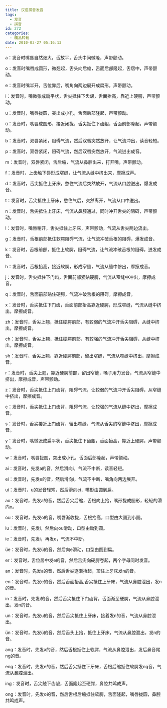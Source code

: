 ```yaml
---
title: 汉语拼音发音
tags:
  - 发音
  - 拼音
id: 272
categories:
  - 精品转载
date: 2010-03-27 05:16:13
---
```


a：发音时嘴唇自然张大，舌放平，舌头中间微隆，声带颤动。

o：发音时嘴唇成圆形，微翘起，舌头向后缩，舌面后部隆起，舌居中，声带颤动。

e：发音时嘴半开，舌位靠后，嘴角向两边展开成扁形，声带颤动。

i：发音时，嘴微张成扁平状，舌尖抵住下齿龈，舌面抬高，靠近上硬腭，声带颤动。

u：发音时，嘴唇拢圆，突出成小孔，舌面后部隆起，声带颤动。

ü：发音时，嘴唇成圆形，接近闭拢，舌尖抵住下齿龈，舌面前部隆起，声带颤动。

<!--more-->

b：发音时，双唇紧闭，阻碍气流，然后双唇突然放开，让气流冲出，读音轻短。

p：发音时，双唇紧闭，阻碍气流，然后双唇突然放开，气流迸出成音。

m：发音时，双唇紧闭，舌后缩，气流从鼻腔出来，打开嘴，声带颤动。

f：发音时，上齿触下唇形成窄缝，让气流从缝中挤出来，摩擦成声。

d：发音时，舌尖抵住上牙床，憋住气流后突然放开，气流从口腔迸出，爆发成音。

t：发音时，舌尖抵住上牙床，憋住气后，突然离开，气流从口中迸出。

n：发音时，舌尖抵住上牙床，气流从鼻腔通过，同时冲开舌尖的阻碍，声带颤动。

l：发音时，嘴唇稍开，舌尖抵住上牙床，声带颤动，气流从舌尖两边流出。

g：发音时，舌根前部抵住软腭阻碍气流，让气流冲破舌根的阻碍，爆发成音。

k：发音时，舌根前部，抵住上软腭，阻碍气流，让气流冲破舌根的阻碍，迸发成音。

h：发音时，舌根抬高，接近软腭，形成窄缝，气流从缝中挤出，摩擦成音。

j：发音时，舌尖抵住下门齿，舌面前部紧贴硬腭，气流从窄缝中冲出，摩擦成音。

q：发音时，舌面前部贴住硬腭，气流冲破舌根的阻碍，摩擦成音。

x：发音时，舌尖抵住下门齿，舌面前部抬高靠近硬腭，形成窄缝，气流从缝中挤出，摩擦成音。

zh：发音时，舌尖上翘，抵住硬腭前部，有较弱的气流冲开舌尖阻碍，从缝中挤出，摩擦成音。

ch：发音时，舌尖上翘，抵住硬腭前部，有较强的气流冲开舌尖阻碍，从缝中挤出，摩擦成音。

sh：发音时，舌尖上翘，靠近硬腭前部，留出窄缝，气流从窄缝中挤出，摩擦成音。

r：发音时，舌尖上翘，靠近硬腭前部，留出窄缝，嗓子用力发音，气流从窄缝中挤出，摩擦成音，声带颤动。

z：发音时，舌尖抵住上门齿背，阻碍气流，让较弱的气流冲开舌尖阻碍，从窄缝中挤出，摩擦成音。

c：发音时，舌尖抵住上门齿背，阻碍气流，让较强的气流从缝中挤出，摩擦成音。

s：发音时，舌尖接近上门齿背，留出窄缝，气流从舌尖的窄缝中挤出，摩擦成音。

y：发音时，嘴微张成扁平状，舌尖抵住下齿龈，舌面抬高，靠近上硬腭，声带颤动。

w：发音时，嘴唇拢圆，突出成小孔，舌面后部隆起，声带颤动。

ai：发音时，先发a的音，然后滑向i，气流不中断，读音轻短。

ei：发音时，先发e的音，然后滑向i，气流不中断，嘴角向两边展开。

ui：发音时，u的发音轻短，然后滑向ei，嘴形由圆到扁。

ao：发音时，先发a的音，然后舌尖后缩，舌根向上抬，嘴形拢成圆形，轻轻的滑向o。

ou：发音时，先发o的音，嘴唇渐收拢，舌根抬高，口型由大圆到小圆。

iu：发音时，先发i，然后向ou滑动，口型由扁到圆。

ie：发音时，先发i，再发e，气流不中断。

üe：发音时，先发ü的音，然后向e滑动，口型由圆到扁。

er：发音时，舌位居中发e的音，然后舌尖向硬腭卷起，两个字母同时发音。

an：发音时，先发a的音，然后舌尖逐渐抬起，顶住上牙床发n的音。

en：发音时，先发e的音，然后舌面抬高,舌尖抵住上牙床，气流从鼻腔泄出，发n的音。

in：发音时，先发i的音，然后舌尖抵住下门齿背，舌面渐至硬腭，气流从鼻腔泄出，发n的音。

un：发音时，先发u的音，然后舌尖抵住上牙床，接着发n的音，气流从鼻腔泄出。

ün：发音时，先发ü的音，然后舌头上抬，抵住上牙床，气流从鼻腔泄出，发n的音。

ang：发音时，先发a的音，然后舌根抵住上软腭，气流从鼻腔泄出，发后鼻音尾ng的音。

eng：发音时，先发e的音，然后舌尖抵住下牙床，舌根后缩抵住软腭发ng音，气流从鼻腔泄出。

ing：发音时，舌尖触下齿龈，舌面隆起至硬腭，鼻腔共鸣成声。

ong：发音时，先发o的音，然后舌根后缩抵住软腭，舌面隆起，嘴唇拢圆，鼻腔共鸣成声。
